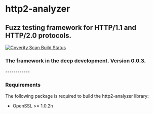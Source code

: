 # http2-analyzer
<h2>Fuzz testing framework for HTTP/1.1 and HTTP/2.0 protocols.</h2>

<a href="https://scan.coverity.com/projects/vitaliy-grigoriev-http2-analyzer">
  <img alt="Coverity Scan Build Status"
       src="https://scan.coverity.com/projects/10369/badge.svg"/>
</a>

<h3><b>The framework in the deep development.</b> Version 0.0.3.</h3>
------------

<h3><b>Requirements</b></h3>

The following package is required to build the http2-analyzer library:

* OpenSSL >= 1.0.2h

